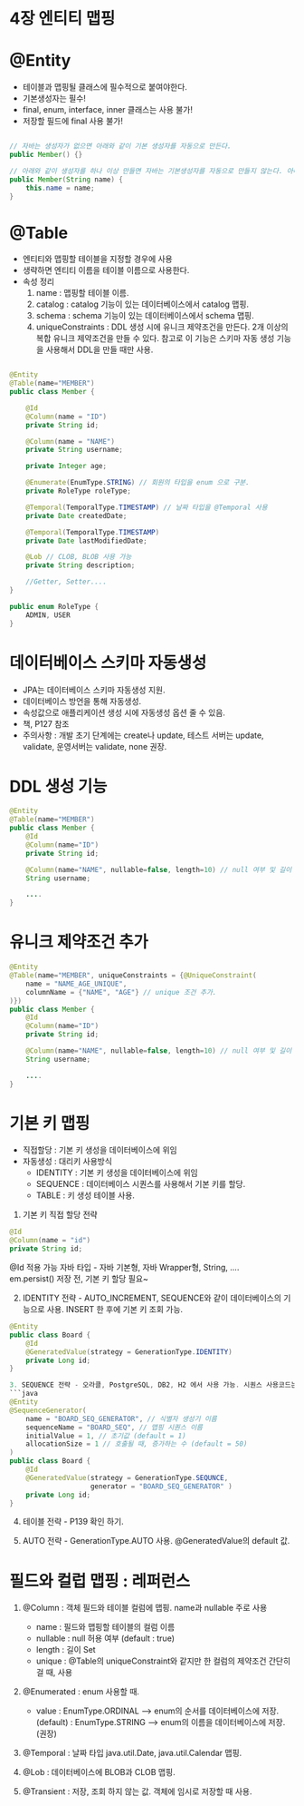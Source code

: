 
4장 엔티티 맵핑
==============

# @Entity
- 테이블과 맵핑될 클래스에 필수적으로 붙여야한다.  
- 기본생성자는 필수!  
- final, enum, interface, inner 클래스는 사용 불가!  
- 저장할 필드에 final 사용 불가!  

```java

// 자바는 생성자가 없으면 아래와 같이 기본 생성자를 자동으로 만든다.
public Member() {} 

// 아래와 같이 생성자를 하나 이상 만들면 자바는 기본생성자를 자동으로 만들지 않는다. 아때는 기본생성자를 만들어야한다.
public Member(String name) {
    this.name = name;
}

```

# @Table
- 엔티티와 맵핑할 테이블을 지정할 경우에 사용  
- 생략하면 엔티티 이름을 테이블 이름으로 사용한다.  
- 속성 정리  
    1. name : 맵핑할 테이블 이름.
    2. catalog : catalog 기능이 있는 데이터베이스에서 catalog 맵핑.
    3. schema : schema 기능이 있는 데이터베이스에서 schema 맵핑.
    4. uniqueConstraints : DDL 생성 시에 유니크 제약조건을 만든다. 2개 이상의 복합 유니크 제약조건을 만들 수 있다. 참고로 이 기능은 스키마 자동 생성 기능을 사용해서 DDL을 만들 때만 사용.


```java

@Entity
@Table(name="MEMBER")
public class Member {

    @Id
    @Column(name = "ID")
    private String id;

    @Column(name = "NAME")
    private String username;

    private Integer age;

    @Enumerate(EnumType.STRING) // 회원의 타입을 enum 으로 구분.
    private RoleType roleType;

    @Temporal(TemporalType.TIMESTAMP) // 날짜 타입을 @Temporal 사용
    private Date createdDate;

    @Temporal(TemporalType.TIMESTAMP)
    private Date lastModifiedDate;

    @Lob // CLOB, BLOB 사용 가능
    private String description;

    //Getter, Setter....
}

public enum RoleType {
    ADMIN, USER
}
```

# 데이터베이스 스키마 자동생성
- JPA는 데이터베이스 스키마 자동생성 지원.  
- 데이터베이스 방언을 통해 자동생성.  
- 속성값으로 애플리케이션 생성 시에 자동생성 옵션 줄 수 있음.  
- 책, P127 참조  
- 주의사항 : 개발 초기 단계에는 create나 update, 테스트 서버는 update, validate, 운영서버는 validate, none 권장.  


# DDL 생성 기능

```java
@Entity
@Table(name="MEMBER")
public class Member {
    @Id
    @Column(name="ID")
    private String id;

    @Column(name="NAME", nullable=false, length=10) // null 여부 및 길이 지정
    String username;

    ....
}
```

# 유니크 제약조건 추가

```java
@Entity
@Table(name="MEMBER", uniqueConstraints = {@UniqueConstraint(
    name = "NAME_AGE_UNIQUE",
    columnName = {"NAME", "AGE"} // unique 조건 추가.
)})
public class Member {
    @Id
    @Column(name="ID")
    private String id;

    @Column(name="NAME", nullable=false, length=10) // null 여부 및 길이 지정
    String username;

    ....
}
```


# 기본 키 맵핑

- 직접할당 : 기본 키 생성을 데이터베이스에 위임
- 자동생성 : 대리키 사용방식
    - IDENTITY : 기본 키 생성을 데이터베이스에 위임  
    - SEQUENCE : 데이터베이스 시퀀스를 사용해서 기본 키를 할당.  
    - TABLE    : 키 생성 테이블 사용.  

1. 기본 키 직접 할당 전략

```java
@Id
@Column(name = "id")
private String id;
```
@Id 적용 가능 자바 타입 - 자바 기본형, 자바 Wrapper형, String, ....  
em.persist() 저장 전, 기본 키 할당 필요~  

2. IDENTITY 전략 - AUTO_INCREMENT, SEQUENCE와 같이 데이터베이스의 기능으로 사용. INSERT 한 후에 기본 키 조회 가능.

```java
@Entity
public class Board {
    @Id
    @GeneratedValue(strategy = GenerationType.IDENTITY)
    private Long id;
}

3. SEQUENCE 전략 - 오라클, PostgreSQL, DB2, H2 에서 사용 가능. 시퀀스 사용코드는 IDENTITY 전략과 같지만 내부 동작 방식은 다름. 시퀀스는 선조회후커밋이고 IDENTITY 전략은 선커밋후조회.  
```java
@Entity
@SequenceGenerator(
    name = "BOARD_SEQ_GENERATOR", // 식별자 생성기 이름
    sequenceName = "BOARD_SEQ", // 맵핑 시퀀스 이름
    initialValue = 1, // 초기값 (default = 1)
    allocationSize = 1 // 호출될 때, 증가하는 수 (default = 50)
)
public class Board {
    @Id
    @GeneratedValue(strategy = GenerationType.SEQUNCE,
                    generator = "BOARD_SEQ_GENERATOR" )
    private Long id;
}
```

4. 테이블 전략 - P139 확인 하기.

5. AUTO 전략 - GenerationType.AUTO 사용.  @GeneratedValue의 default 값.  


# 필드와 컬럽 맵핑 : 레퍼런스

1. @Column : 객체 필드와 테이블 컬럼에 맵핑. name과 nullable 주로 사용
    - name : 필드와 맵핑할 테이블의 컬럼 이름
    - nullable : null 허용 여부 (default : true)
    - length : 길이 Set
    - unique : @Table의 uniqueConstraint와 같지만 한 컬럼의 제약조건 간단히 걸 때, 사용

2. @Enumerated : enum 사용할 때.
    - value : EnumType.ORDINAL --> enum의 순서를 데이터베이스에 저장. (default)
            : EnumType.STRING  --> enum의 이름을 데이터베이스에 저장. (권장)

3. @Temporal : 날짜 타입 java.util.Date, java.util.Calendar 맵핑.

4. @Lob : 데이터베이스에 BLOB과 CLOB 맵핑.

5. @Transient : 저장, 조회 하지 않는 값. 객체에 임시로 저장할 때 사용.  

